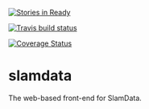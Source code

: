 [![Stories in Ready](https://badge.waffle.io/slamdata/slamdata.png?label=ready&title=Ready)](https://waffle.io/slamdata/slamdata)

[![Travis build status](https://travis-ci.org/slamdata/slamdata.svg?branch=master)](https://travis-ci.org/slamdata/slamdata)

[![Coverage Status](https://coveralls.io/repos/slamdata/slamdata/badge.svg)](https://coveralls.io/r/slamdata/slamdata)

# slamdata
The web-based front-end for SlamData.
